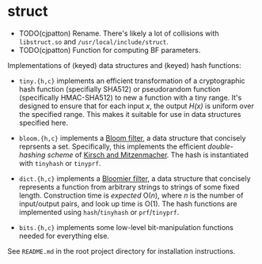 struct
======
- TODO(cjpatton) Rename. There's likely a lot of collisions with `libstruct.so` and
   `/usr/local/include/struct`.
- TODO(cjpatton) Function for computing BF parameters.

Implementations of (keyed) data structures and (keyed) hash functions:

  * `tiny.{h,c}` implements an efficient transformation of a cryptographic hash
    function (specifially SHA512) or pseudorandom function (specifically
    HMAC-SHA512) to new a function with a tiny range. It's designed to ensure
    that for each input _x_, the output _H(x)_ is uniform over the specified
    range. This makes it suitable for use in data structures specified here.

  * `bloom.{h,c}` implements a [Bloom
    filter](https://en.wikipedia.org/wiki/Bloom_filter), a data structure that
    concisely reprsents a set. Specifically, this implements the efficient
    _double-hashing scheme_ of [Kirsch and
    Mitzenmacher](https://www.eecs.harvard.edu/~michaelm/postscripts/rsa2008.pdf).
    The hash is instantiated with `tinyhash` or `tinyprf`.

 * `dict.{h,c}` implements a [Bloomier filter](https://arxiv.org/abs/0807.0928),
    a data structure that concisely represents a function from arbitrary strings
    to strings of some fixed length. Construction time is _expected_ O(_n_), where
    _n_ is the number of input/output pairs, and look up time is O(1). The hash
    functions are implemented using `hash`/`tinyhash` or `prf`/`tinyprf`.

 * `bits.{h,c}` implements some low-level bit-manipulation functions needed for
   everything else.

See `README.md` in the root project directory for installation instructions.
